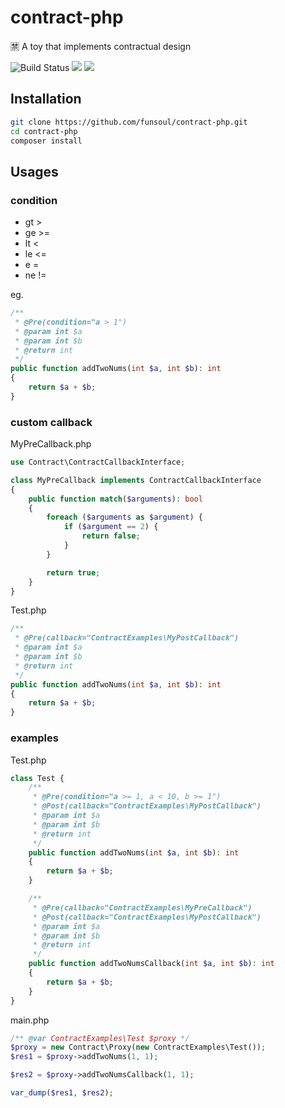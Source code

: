# contract-php

:u7981: A toy that implements contractual design

![Build Status](https://travis-ci.org/funsoul/contract-php.svg?branch=master)
![](https://img.shields.io/badge/PHP-%3E%3D7.1.0-green)
![](https://img.shields.io/github/license/funsoul/contract-php)

## Installation

```bash
git clone https://github.com/funsoul/contract-php.git
cd contract-php
composer install
```

## Usages

### condition

- gt >
- ge >=
- lt <
- le <=
- e =
- ne !=

eg.

```php
/**
 * @Pre(condition="a > 1")
 * @param int $a
 * @param int $b
 * @return int
 */
public function addTwoNums(int $a, int $b): int
{
    return $a + $b;
}
```

### custom callback

MyPreCallback.php

```php
use Contract\ContractCallbackInterface;

class MyPreCallback implements ContractCallbackInterface
{
    public function match($arguments): bool
    {
        foreach ($arguments as $argument) {
            if ($argument == 2) {
                return false;
            }
        }

        return true;
    }
}
```

Test.php

```php
/**
 * @Pre(callback="ContractExamples\MyPostCallback")
 * @param int $a
 * @param int $b
 * @return int
 */
public function addTwoNums(int $a, int $b): int
{
    return $a + $b;
}
```

### examples

Test.php 

```php
class Test {
    /**
     * @Pre(condition="a >= 1, a < 10, b >= 1")
     * @Post(callback="ContractExamples\MyPostCallback")
     * @param int $a
     * @param int $b
     * @return int
     */
    public function addTwoNums(int $a, int $b): int
    {
        return $a + $b;
    }

    /**
     * @Pre(callback="ContractExamples\MyPreCallback")
     * @Post(callback="ContractExamples\MyPostCallback")
     * @param int $a
     * @param int $b
     * @return int
     */
    public function addTwoNumsCallback(int $a, int $b): int
    {
        return $a + $b;
    }
}
```

main.php

```php
/** @var ContractExamples\Test $proxy */
$proxy = new Contract\Proxy(new ContractExamples\Test());
$res1 = $proxy->addTwoNums(1, 1);

$res2 = $proxy->addTwoNumsCallback(1, 1);

var_dump($res1, $res2);
```